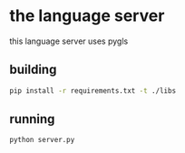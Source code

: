 # the language server

this language server uses pygls

## building

```bash
pip install -r requirements.txt -t ./libs
```

## running

```bash
python server.py
```
